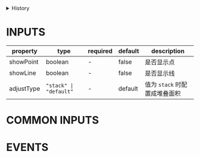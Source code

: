 [//]: # "atom-bricks/chart-v2/area-chart.ts"

<details>
<summary>History</summary>

| Version | Change                             |
| ------- | ---------------------------------- |
| 1.37.0  | 新增属性 `fill` `operator` `yAxis` |
| 1.36.0  | 新增属性 `adjustType`              |
| 1.29.0  | 新增事件 `chart-v2.plot.click`     |
| 1.0.0   | 新增构件 `chart-v2.area-chart`     |

</details>

# INPUTS

| property   | type                   | required | default | description                   |
| ---------- | ---------------------- | -------- | ------- | ----------------------------- |
| showPoint  | boolean                | -        | false   | 是否显示点                    |
| showLine   | boolean                | -        | false   | 是否显示线                    |
| adjustType | `"stack" \| "default"` | -        | default | 值为 `stack` 时配置成堆叠面积 |

# COMMON INPUTS

<!-- common properties will be inserted here -->

# EVENTS

<!-- common events will be inserted here -->

<!-- uncomment this block when applicable.
# EVENTS

| type | detail | description |
| ---- | ------ | ----------- |
| -    | -      | -           |
-->

<!-- uncomment this block when applicable.
# METHODS

| name | params | description |
| ---- | ------ | ----------- |
| -    | -      | -           |
-->
